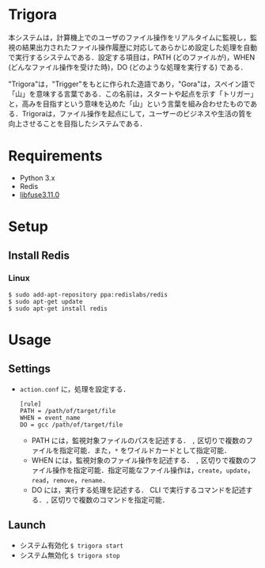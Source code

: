 # Trigora
本システムは，計算機上でのユーザのファイル操作をリアルタイムに監視し，監視の結果出力されたファイル操作履歴に対応してあらかじめ設定した処理を自動で実行するシステムである．設定する項目は，PATH (どのファイルが)，WHEN (どんなファイル操作を受けた時)，DO (どのような処理を実行する) である．

 "Trigora"は，"Trigger"をもとに作られた造語であり，"Gora"は，スペイン語で「山」を意味する言葉である．この名前は，スタートや起点を示す「トリガー」と，高みを目指すという意味を込めた「山」という言葉を組み合わせたものである．Trigoraは，ファイル操作を起点にして，ユーザーのビジネスや生活の質を向上させることを目指したシステムである．

# Requirements
+ Python 3.x
+ Redis
+ [libfuse3.11.0](https://github.com/libfuse/libfuse)

# Setup
## Install Redis
### Linux
```
$ sudo add-apt-repository ppa:redislabs/redis
$ sudo apt-get update
$ sudo apt-get install redis
```

# Usage
## Settings
+ `action.conf` に，処理を設定する．
  ```
  [rule]
  PATH = /path/of/target/file
  WHEN = event_name
  DO = gcc /path/of/target/file
  ```
  + PATH には，監視対象ファイルのパスを記述する．
    `,` 区切りで複数のファイルを指定可能．また，`*` をワイルドカードとして指定可能．
  + WHEN には，監視対象のファイル操作を記述する．
    `,` 区切りで複数のファイル操作を指定可能．指定可能なファイル操作は，`create`，`update`，`read`，`remove`，`rename`．
  + DO には，実行する処理を記述する．
    CLI で実行するコマンドを記述する．`,` 区切りで複数のコマンドを指定可能．

## Launch
+ システム有効化
  `$ trigora start`
+ システム無効化
  `$ trigora stop`
